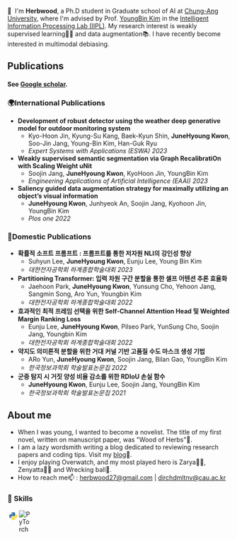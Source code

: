 👋&nbsp; I'm **Herbwood**, a Ph.D student in Graduate school of AI at [Chung-Ang University](https://www.cau.ac.kr/), where I'm advised by Prof. [YoungBin Kim](https://sites.google.com/view/iiplcau/professor) in the [Intelligent Information Processing Lab (IIPL)](https://sites.google.com/view/iiplcau/home). My research interest is weakly supervised learning👩‍🏫 and data augmentation📚. I have recently become interested in multimodal debiasing.


## Publications
#### See [Google scholar](https://scholar.google.com/citations?user=1U_qmnYAAAAJ&hl=en).

### 🌍International Publications 
- **Development of robust detector using the weather deep generative model for outdoor monitoring system**
  - Kyo-Hoon Jin, Kyung-Su Kang, Baek-Kyun Shin, **JuneHyoung Kwon**, Soo-Jin Jang, Young-Bin Kim, Han-Guk Ryu
  - _Expert Systems with Applications (ESWA) 2023_
- **Weakly supervised semantic segmentation via Graph RecalibratiOn with Scaling Weight uNit**
  - Soojin Jang, **JuneHyoung Kwon**, KyoHoon Jin, YoungBin Kim
  - _Engineering Applications of Artificial Intelligence (EAAI) 2023_
- **Saliency guided data augmentation strategy for maximally utilizing an object’s visual information**
  - **JuneHyoung Kwon**, Junhyeok An, Soojin Jang, Kyohoon Jin, YoungBin Kim
  - _Plos one 2022_

### 🌆Domestic Publications 
- **확률적 소프트 프롬프트 : 프롬프트를 통한 저자원 NLI의 강인성 향상**
  - Suhyun Lee, **JuneHyoung Kwon**, Eunju Lee, Young Bin Kim
  - _대한전자공학회 하계종합학술대회 2023_
- **Partitioning Transformer: 입력 차원 구간 분할을 통한 셀프 어텐션 추론 효율화**
  - Jaehoon Park, **JuneHyoung Kwon**, Yunsung Cho, Yehoon Jang, Sangmin Song, Aro Yun, Youngbin Kim  
  - _대한전자공학회 하계종합학술대회 2022_
- **효과적인 최적 프레임 선택을 위한 Self-Channel Attention Head 및 Weighted Margin Ranking Loss**
  - Eunju Lee, **JuneHyoung Kwon**, Pilseo Park, YunSung Cho, Soojin Jang, Youngbin Kim        
  - _대한전자공학회 하계종합학술대회 2022_
- **약지도 의미론적 분할을 위한 거대 커널 기반 고품질 수도 마스크 생성 기법**
  - ARo Yun, **JuneHyoung Kwon**, Soojin Jang, Bilan Gao, YoungBin Kim  
  - _한국정보과학회 학술발표논문집 2022_
- **군중 탐지 시 거짓 양성 비율 감소를 위한 RDIoU 손실 함수**
  - **JuneHyoung Kwon**, Eunju Lee, Soojin Jang, YoungBin Kim 
  - _한국정보과학회 학술발표논문집 2021_

## About me
- When I was young, I wanted to become a novelist. The title of my first novel, written on manuscript paper, was "Wood of Herbs"🌲.<br/>
- I am a lazy wordsmith writing a blog dedicated to reviewing research papers and coding tips. Visit my [blog](https://herbwood.tistory.com/)🌳.<br/>
- I enjoy playing Overwatch, and my most played hero is Zarya🏋️‍♀️, Zenyatta👨‍🦲 and Wrecking ball🐹.<br/>
- How to reach me📫 : herbwood27@gmail.com | dirchdmltnv@cau.ac.kr


### 💪 Skills
<p>
<img align="left" alt="Python" width="26px" src="https://raw.githubusercontent.com/github/explore/80688e429a7d4ef2fca1e82350fe8e3517d3494d/topics/python/python.png" />
<img align="left" alt="PyTorch" width="26px" src="https://www.vectorlogo.zone/logos/pytorch/pytorch-icon.svg" />
</p>

